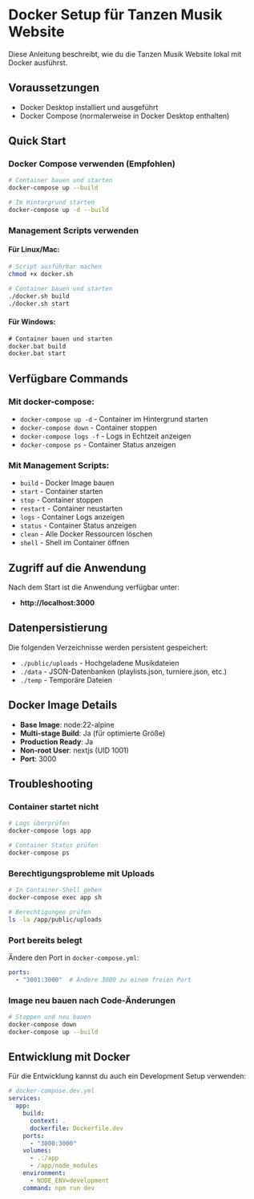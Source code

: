 # Docker Setup für Tanzen Musik Website

Diese Anleitung beschreibt, wie du die Tanzen Musik Website lokal mit Docker ausführst.

## Voraussetzungen

- Docker Desktop installiert und ausgeführt
- Docker Compose (normalerweise in Docker Desktop enthalten)

## Quick Start

### Docker Compose verwenden (Empfohlen)

```bash
# Container bauen und starten
docker-compose up --build

# Im Hintergrund starten
docker-compose up -d --build
```

### Management Scripts verwenden

#### Für Linux/Mac:
```bash
# Script ausführbar machen
chmod +x docker.sh

# Container bauen und starten
./docker.sh build
./docker.sh start
```

#### Für Windows:
```cmd
# Container bauen und starten
docker.bat build
docker.bat start
```

## Verfügbare Commands

### Mit docker-compose:
- `docker-compose up -d` - Container im Hintergrund starten
- `docker-compose down` - Container stoppen
- `docker-compose logs -f` - Logs in Echtzeit anzeigen
- `docker-compose ps` - Container Status anzeigen

### Mit Management Scripts:
- `build` - Docker Image bauen
- `start` - Container starten
- `stop` - Container stoppen
- `restart` - Container neustarten
- `logs` - Container Logs anzeigen
- `status` - Container Status anzeigen
- `clean` - Alle Docker Ressourcen löschen
- `shell` - Shell im Container öffnen

## Zugriff auf die Anwendung

Nach dem Start ist die Anwendung verfügbar unter:
- **http://localhost:3000**

## Datenpersistierung

Die folgenden Verzeichnisse werden persistent gespeichert:
- `./public/uploads` - Hochgeladene Musikdateien
- `./data` - JSON-Datenbanken (playlists.json, turniere.json, etc.)
- `./temp` - Temporäre Dateien

## Docker Image Details

- **Base Image**: node:22-alpine
- **Multi-stage Build**: Ja (für optimierte Größe)
- **Production Ready**: Ja
- **Non-root User**: nextjs (UID 1001)
- **Port**: 3000

## Troubleshooting

### Container startet nicht
```bash
# Logs überprüfen
docker-compose logs app

# Container Status prüfen
docker-compose ps
```

### Berechtigungsprobleme mit Uploads
```bash
# In Container-Shell gehen
docker-compose exec app sh

# Berechtigungen prüfen
ls -la /app/public/uploads
```

### Port bereits belegt
Ändere den Port in `docker-compose.yml`:
```yaml
ports:
  - "3001:3000"  # Ändere 3000 zu einem freien Port
```

### Image neu bauen nach Code-Änderungen
```bash
# Stoppen und neu bauen
docker-compose down
docker-compose up --build
```

## Entwicklung mit Docker

Für die Entwicklung kannst du auch ein Development Setup verwenden:

```yaml
# docker-compose.dev.yml
services:
  app:
    build:
      context: .
      dockerfile: Dockerfile.dev
    ports:
      - "3000:3000"
    volumes:
      - .:/app
      - /app/node_modules
    environment:
      - NODE_ENV=development
    command: npm run dev
```
